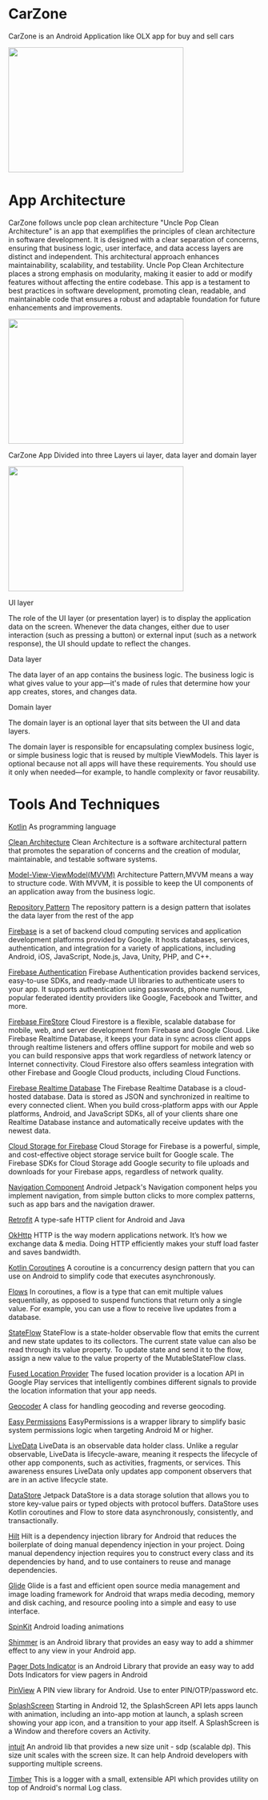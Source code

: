 # CarZone
CarZone is an Android Application like OLX app for buy and sell cars

<img src="https://github.com/ahmedkhalifa14/ShopApp/assets/87338764/cc2c83a0-dc2d-48fd-b151-511a85528911" width ="350" height="250">

# App Architecture
CarZone follows uncle pop clean architecture
"Uncle Pop Clean Architecture" is an app that exemplifies the principles of clean architecture in software development. It is designed with a clear separation of concerns, ensuring that business logic, user interface, and data access layers are distinct and independent. This architectural approach enhances maintainability, scalability, and testability. Uncle Pop Clean Architecture places a strong emphasis on modularity, making it easier to add or modify features without affecting the entire codebase. This app is a testament to best practices in software development, promoting clean, readable, and maintainable code that ensures a robust and adaptable foundation for future enhancements and improvements.

<img src="https://github.com/ahmedkhalifa14/ShopApp/assets/87338764/de5690e7-6532-4cd2-a501-64752a746b7e" width ="350" height="250">

CarZone App Divided into three Layers 
ui layer, data layer and domain layer

<img src="https://github.com/ahmedkhalifa14/ShopApp/assets/87338764/133967e9-4399-4cfe-a4ec-21950802f12d" width ="350" height="250">

UI layer

The role of the UI layer (or presentation layer) is to display the application data on the screen. Whenever the data changes, either due to user interaction (such as pressing a button) or external input (such as a network response), the UI should update to reflect the changes.

Data layer

The data layer of an app contains the business logic. The business logic is what gives value to your app—it's made of rules that determine how your app creates, stores, and changes data.

Domain layer

The domain layer is an optional layer that sits between the UI and data layers.

The domain layer is responsible for encapsulating complex business logic, or simple business logic that is reused by multiple ViewModels. This layer is optional because not all apps will have these requirements. You should use it only when needed—for example, to handle complexity or favor reusability.

# Tools And Techniques
[Kotlin](https://kotlinlang.org/) As programming language

[Clean Architecture](https://developer.android.com/topic/architecture) Clean Architecture is a software architectural pattern that promotes the separation of concerns and the creation of modular, maintainable, and testable software systems.

[Model-View-ViewModel(MVVM)](https://developer.android.com/topic/architecture) Architecture Pattern,MVVM means a way to structure code. With MVVM, it is possible to keep the UI components of an application away from the business logic.

[Repository Pattern](https://developer.android.com/codelabs/basic-android-kotlin-training-repository-pattern#3) The repository pattern is a design pattern that isolates the data layer from the rest of the app

[Firebase](https://firebase.google.com/docs/android/setup?authuser=0&hl=en) is a set of backend cloud computing services and application development platforms provided by Google. It hosts databases, services, authentication, and integration for a variety of applications, including Android, iOS, JavaScript, Node.js, Java, Unity, PHP, and C++.

[Firebase Authentication](https://firebase.google.com/docs/auth) Firebase Authentication provides backend services, easy-to-use SDKs, and ready-made UI libraries to authenticate users to your app. It supports authentication using passwords, phone numbers, popular federated identity providers like Google, Facebook and Twitter, and more.

[Firebase FireStore](https://firebase.google.com/docs/firestore) Cloud Firestore is a flexible, scalable database for mobile, web, and server development from Firebase and Google Cloud. Like Firebase Realtime Database, it keeps your data in sync across client apps through realtime listeners and offers offline support for mobile and web so you can build responsive apps that work regardless of network latency or Internet connectivity. Cloud Firestore also offers seamless integration with other Firebase and Google Cloud products, including Cloud Functions.

[Firebase Realtime Database](https://firebase.google.com/docs/database) The Firebase Realtime Database is a cloud-hosted database. Data is stored as JSON and synchronized in realtime to every connected client. When you build cross-platform apps with our Apple platforms, Android, and JavaScript SDKs, all of your clients share one Realtime Database instance and automatically receive updates with the newest data.

[Cloud Storage for Firebase](https://firebase.google.com/docs/storage) Cloud Storage for Firebase is a powerful, simple, and cost-effective object storage service built for Google scale. The Firebase SDKs for Cloud Storage add Google security to file uploads and downloads for your Firebase apps, regardless of network quality.

[Navigation Component](https://developer.android.com/guide/navigation/navigation-getting-started) Android Jetpack's Navigation component helps you implement navigation, from simple button clicks to more complex patterns, such as app bars and the navigation drawer. 

[Retrofit](https://square.github.io/retrofit/) A type-safe HTTP client for Android and Java

[OkHttp](https://square.github.io/okhttp/) HTTP is the way modern applications network. It’s how we exchange data & media. Doing HTTP efficiently makes your stuff load faster and saves bandwidth.

[Kotlin Coroutines](https://developer.android.com/kotlin/coroutines) A coroutine is a concurrency design pattern that you can use on Android to simplify code that executes asynchronously. 

[Flows](https://developer.android.com/kotlin/flow) In coroutines, a flow is a type that can emit multiple values sequentially, as opposed to suspend functions that return only a single value. For example, you can use a flow to receive live updates from a database.

[StateFlow](https://developer.android.com/kotlin/flow/stateflow-and-sharedflow) StateFlow is a state-holder observable flow that emits the current and new state updates to its collectors. The current state value can also be read through its value property. To update state and send it to the flow, assign a new value to the value property of the MutableStateFlow class.

[Fused Location Provider](https://developer.android.com/training/location/retrieve-current.html) The fused location provider is a location API in Google Play services that intelligently combines different signals to provide the location information that your app needs.

[Geocoder](https://developer.android.com/reference/android/location/Geocoder) A class for handling geocoding and reverse geocoding.

[Easy Permissions](https://github.com/vmadalin/easypermissions-ktx) EasyPermissions is a wrapper library to simplify basic system permissions logic when targeting Android M or higher.

[LiveData](https://developer.android.com/topic/libraries/architecture/livedata) LiveData is an observable data holder class. Unlike a regular observable, LiveData is lifecycle-aware, meaning it respects the lifecycle of other app components, such as activities, fragments, or services. This awareness ensures LiveData only updates app component observers that are in an active lifecycle state.

[DataStore](https://developer.android.com/topic/libraries/architecture/datastore) Jetpack DataStore is a data storage solution that allows you to store key-value pairs or typed objects with protocol buffers. DataStore uses Kotlin coroutines and Flow to store data asynchronously, consistently, and transactionally.

[Hilt](https://developer.android.com/training/dependency-injection/hilt-android)  Hilt is a dependency injection library for Android that reduces the boilerplate of doing manual dependency injection in your project. Doing manual dependency injection requires you to construct every class and its dependencies by hand, and to use containers to reuse and manage dependencies.

[Glide](https://github.com/bumptech/glide) Glide is a fast and efficient open source media management and image loading framework for Android that wraps media decoding, memory and disk caching, and resource pooling into a simple and easy to use interface. 

[SpinKit](https://github.com/ybq/Android-SpinKit) Android loading animations

[Shimmer](https://github.com/facebookarchive/shimmer-android) is an Android library that provides an easy way to add a shimmer effect to any view in your Android app.

[Pager Dots Indicator](https://github.com/tommybuonomo/dotsindicator#pager-dots-indicator)  is an Android Library that provide an easy way to add Dots Indicators for view pagers in Android

[PinView](https://github.com/ChaosLeung/PinView) A PIN view library for Android. Use to enter PIN/OTP/password etc.

[SplashScreen](https://developer.android.com/develop/ui/views/launch/splash-screen) Starting in Android 12, the SplashScreen API lets apps launch with animation, including an into-app motion at launch, a splash screen showing your app icon, and a transition to your app itself. A SplashScreen is a Window and therefore covers an Activity.

[intuit](https://github.com/intuit/sdp) An android lib that provides a new size unit - sdp (scalable dp). This size unit scales with the screen size. It can help Android developers with supporting multiple screens.
 
[Timber](https://github.com/JakeWharton/timber) This is a logger with a small, extensible API which provides utility on top of Android's normal Log class.
